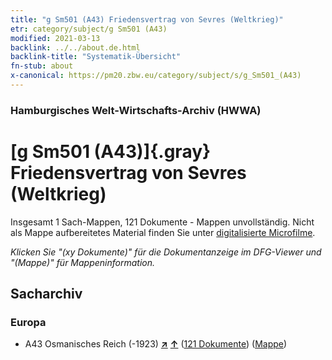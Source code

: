 ```yaml
---
title: "g Sm501 (A43) Friedensvertrag von Sevres (Weltkrieg)"
etr: category/subject/g Sm501 (A43)
modified: 2021-03-13
backlink: ../../about.de.html
backlink-title: "Systematik-Übersicht"
fn-stub: about
x-canonical: https://pm20.zbw.eu/category/subject/s/g_Sm501_(A43)
---
```


### Hamburgisches Welt-Wirtschafts-Archiv (HWWA)
# [g Sm501 (A43)]{.gray}&#8201; Friedensvertrag von Sevres (Weltkrieg)&#160; 




Insgesamt 1 Sach-Mappen, 121 Dokumente - Mappen unvollständig.
Nicht als Mappe aufbereitetes Material finden Sie unter [digitalisierte Microfilme](/film/h1_sh.de.html).

_Klicken Sie "(xy Dokumente)" für die Dokumentanzeige im DFG-Viewer und "(Mappe)" für Mappeninformation._

## Sacharchiv




### Europa

- A43 Osmanisches Reich (-1923) [**&nearr;**](../../../geo/i/141034/about.de.html "Osmanisches Reich (-1923) (alle Mappen)") [**&uarr;**](../../../geo/about.de.html#A43 "Ländersystematik") (<a href="https://pm20.zbw.eu/dfgview/sh/141034,163569" title="über: Osmanisches Reich (-1923) : Friedensvertrag von Sevres (Weltkrieg)" target="_blank">121 Dokumente</a>) ([Mappe](../../../../folder/sh/1410xx/141034/1635xx/163569/about.de.html))


